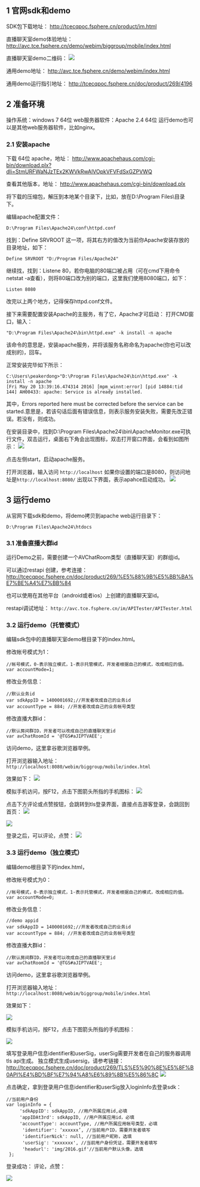## 1 官网sdk和demo

SDK包下载地址：
http://tcecqpoc.fsphere.cn/product/im.html

直播聊天室demo体验地址：
http://avc.tce.fsphere.cn/demo/webim/biggroup/mobile/index.html

直播聊天室demo二维码：
![](http://imgcache.tcecqpoc.fsphere.cn/image/mccdn.qcloud.com/static/img/a188f7fd653c8237b362a7adea1f63b1/image.png)

通用demo地址：
http://avc.tce.fsphere.cn/demo/webim/index.html

通用demo运行指引地址：
http://tcecqpoc.fsphere.cn/doc/product/269/4196


## 2 准备环境

操作系统：windows 7 64位
web服务器软件：Apache 2.4 64位
运行demo也可以是其他web服务器软件，比如nginx。

### 2.1 安装apache

下载 64位 apache，地址：
http://www.apachehaus.com/cgi-bin/download.plx?dli=StmURFWaNJzTEx2KWVkRwAlVOpkVFVFdSxGZPVWQ

查看其他版本，地址：
http://www.apachehaus.com/cgi-bin/download.plx

将下载的压缩包，解压到本地某个目录下，比如，放在D:\Program Files\目录下。

编辑apache配置文件：

```
D:\Program Files\Apache24\conf\httpd.conf
```

找到：Define SRVROOT 这一项，将其右方的值改为当前你Apache安装存放的目录地址，如下：

```
Define SRVROOT "D:/Program Files/Apache24"
```

继续找，找到：Listene 80，若你电脑的80端口被占用（可在cmd下用命令netstat -a查看），则将80端口改为别的端口，这里我们使用8080端口，如下：

```
Listen 8080
```

改完以上两个地方，记得保存httpd.conf文件。

接下来需要配置安装Apache的主服务，有了它，Apache才可启动：
打开CMD窗口，输入：

```
"D:\Program Files\Apache24\bin\httpd.exe" -k install -n apache
```
该命令的意思是，安装apache服务，并将该服务名称命名为apache(你也可以改成别的)，回车。

正常安装完毕如下所示：

```
C:\Users\peakerdong>"D:\Program Files\Apache24\bin\httpd.exe" -k install -n apache
[Fri May 20 13:39:16.474314 2016] [mpm_winnt:error] [pid 14884:tid 144] AH00433: apache: Service is already installed.
```

其中，Errors reported here must be corrected before the service can be started.意思是，若该句话后面有错误信息，则表示服务安装失败，需要先改正错误。若没有，则成功。

在安装目录中，找到D:\Program Files\Apache24\bin\ApacheMonitor.exe可执行文件，双击运行，桌面右下角会出现图标，双击打开窗口界面，会看到如图所示：
![](http://imgcache.tcecqpoc.fsphere.cn/image/mccdn.qcloud.com/static/img/02ef4d509e5579661953a9cc3dc4ee59/image.png)

点击左侧start，启动apache服务。

打开浏览器，输入访问 `http://localhost`
如果你设置的端口是8080，则访问地址是`http://localhost:8080/`
出现以下界面，表示apahce启动成功。
![](http://imgcache.tcecqpoc.fsphere.cn/image/mccdn.qcloud.com/static/img/1a051fa9cbedf08e55a979f732e824ef/image.png)

## 3 运行demo

从官网下载sdk和demo，将demo拷贝到apache web运行目录下：

```
D:\Program Files\Apache24\htdocs
```

### 3.1 准备直播大群id

运行Demo之前，需要创建一个AVChatRoom类型（直播聊天室）的群组id。

可以通过restapi 创建，参考连接：
http://tcecqpoc.fsphere.cn/doc/product/269/%E5%88%9B%E5%BB%BA%E7%BE%A4%E7%BB%84

也可以使用在其他平台（android或者ios）上创建的直播聊天室id。

restapi调试地址：
`http://avc.tce.fsphere.cn/im/APITester/APITester.html`

### 3.2 运行demo（托管模式）

编辑sdk包中的直播聊天室demo根目录下的index.html。

修改帐号模式为1：

```
//帐号模式，0-表示独立模式，1-表示托管模式，开发者根据自己的模式，改成相应的值。
var accountMode=1;
```

修改业务信息：

```
//默认业务id
var sdkAppID = 1400001692;//开发者改成自己的业务id
var accountType = 884; //开发者改成自己的业务帐号类型
```

修改直播大群id：

```
//默认房间群ID，开发者可以改成自己的直播聊天室id
var avChatRoomId = '@TGS#aJIPTVAEE'; 
```

访问demo，这里拿谷歌浏览器举例。

打开浏览器输入地址：
`http://localhost:8080/webim/biggroup/mobile/index.html`

效果如下：
![](http://imgcache.tcecqpoc.fsphere.cn/image/mccdn.qcloud.com/static/img/9994fb0d0f4073a77f5766a7abd5283d/image.png)

模拟手机访问，按F12，点击下图箭头所指的手机图标：
![](http://imgcache.tcecqpoc.fsphere.cn/image/mccdn.qcloud.com/static/img/e71c925af3ea9d2e04ca0dbbea86fcee/image.png)

点击下方评论或点赞按钮，会跳转到tls登录界面，直接点击游客登录，会跳回到首页：
![](http://imgcache.tcecqpoc.fsphere.cn/image/mccdn.qcloud.com/static/img/c604fbde4569278532eebc6d5eb7ebc7/image.png)

![](http://imgcache.tcecqpoc.fsphere.cn/image/mccdn.qcloud.com/static/img/1f39be07a839ff47bd13a08a58b64647/image.png)

登录之后，可以评论，点赞：
![](http://imgcache.tcecqpoc.fsphere.cn/image/mccdn.qcloud.com/static/img/aa37dcc2c32aa47c57f107bd0ea8785c/image.png)

### 3.3 运行demo（独立模式）


编辑demo根目录下的index.html，

修改帐号模式为0：

```
//帐号模式，0-表示独立模式，1-表示托管模式，开发者根据自己的模式，改成相应的值。
var accountMode=0;
```

修改业务信息：

```
//demo appid 
var sdkAppID = 1400001692;//开发者改成自己的业务id
var accountType = 884; //开发者改成自己的业务帐号类型
```

修改直播大群id：

```
//默认房间群ID，开发者可以改成自己的直播聊天室id
var avChatRoomId = '@TGS#aJIPTVAEE'; 
```

访问demo，这里拿谷歌浏览器举例。

打开浏览器输入地址：
`http://localhost:8080/webim/biggroup/mobile/index.html`

效果如下：

![](http://cs-1253400008.coscd.myqcloud.com/%E7%8B%AC%E7%AB%8B%E6%A8%A1%E5%BC%8F%E4%B8%80%E5%BC%80%E5%A7%8B%E6%95%88%E6%9E%9C.png)

模拟手机访问，按F12，点击下图箭头所指的手机图标：

![](http://cs-1253400008.coscd.myqcloud.com/%E7%8B%AC%E7%AB%8B%E6%A8%A1%E5%BC%8F%E7%99%BB%E5%BD%95demo.png)

填写登录用户信息identifier和userSig，userSig需要开发者在自己的服务器调用tls api生成。
独立模式生成usersig，请参考链接：
http://tcecqpoc.fsphere.cn/doc/product/269/TLS%E5%90%8E%E5%8F%B0API%E4%BD%BF%E7%94%A8%E6%89%8B%E5%86%8C
 ![](http://cs-1253400008.coscd.myqcloud.com/%E7%8B%AC%E7%AB%8B%E6%A8%A1%E5%BC%8F%E7%99%BB%E5%BD%95%E5%B7%B2%E8%BE%93%E5%85%A5%E5%B8%90%E5%8F%B7.png)

点击确定，拿到登录用户信息identifier和userSig放入loginInfo去登录sdk：

```
//当前用户身份
var loginInfo = {
     'sdkAppID': sdkAppID, //用户所属应用id,必填
     'appIDAt3rd': sdkAppID, //用户所属应用id，必填
     'accountType': accountType, //用户所属应用帐号类型，必填
      'identifier': ‘xxxxxx’, //当前用户ID，需要开发者填写
      'identifierNick': null, //当前用户昵称，选填
      'userSig': 'xxxxxxx', //当前用户身份凭证，需要开发者填写
      'headurl': 'img/2016.gif'//当前用户默认头像，选填
 };

```
登录成功：
评论，点赞：

![](http://cs-1253400008.coscd.myqcloud.com/%E7%82%B9%E8%B5%9E%E3%80%81%E8%AF%84%E8%AE%BA.png)
